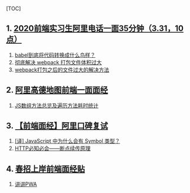 [TOC]

## 1. [2020前端实习生阿里电话一面35分钟（3.31，10点）](<https://www.nowcoder.com/discuss/171060?type=2&order=0&pos=2&page=1>) ##

1. [babel到底将代码转换成什么鸟样？](<http://ju.outofmemory.cn/entry/259973>)
2. [彻底解决 webpack 打包文件体积过大](<https://www.jianshu.com/p/a64735eb0e2b/>)
3. [webpack打包之后的文件过大的解决方法](<https://juejin.im/post/5a9d17446fb9a028d374e733>)

## 2. [阿里高德地图前端一面面经](<https://www.nowcoder.com/discuss/193790?type=2&order=0&pos=1&page=1>) ##

1. [JS数组方法总览及遍历方法耗时统计](https://juejin.im/post/5bb753bd6fb9a05d2272b673)

## 3. [【前端面经】阿里口碑复试](<https://www.nowcoder.com/discuss/192240?type=2&order=0&pos=3&page=1>) ##

1. [[译] JavaScript 中为什么会有 Symbol 类型？](<https://juejin.im/post/5c9b11e8518825529a0c78c9>)
2. [HTTP必知必会——断点续传原理](<https://www.jianshu.com/p/012c8a4dc661>)

## 4. [春招上岸前端面经贴](<https://www.nowcoder.com/discuss/189241?type=2&order=0&pos=1&page=1>) ##

1. [讲讲PWA](https://segmentfault.com/a/1190000012353473)